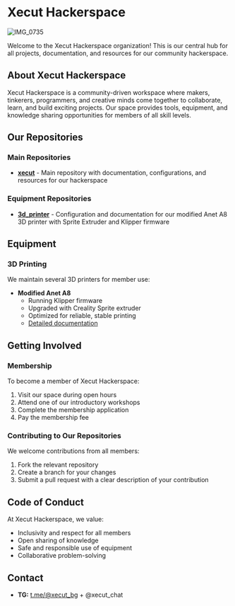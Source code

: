 # Xecut Hackerspace

![IMG_0735](https://github.com/user-attachments/assets/b44224da-d94a-43ce-8819-b1c39142304e)

Welcome to the Xecut Hackerspace organization! This is our central hub for all projects, documentation, and resources for our community hackerspace.

## About Xecut Hackerspace

Xecut Hackerspace is a community-driven workspace where makers, tinkerers, programmers, and creative minds come together to collaborate, learn, and build exciting projects. Our space provides tools, equipment, and knowledge sharing opportunities for members of all skill levels.

## Our Repositories

### Main Repositories

- [**xecut**](https://github.com/xecut-me/xecut) - Main repository with documentation, configurations, and resources for our hackerspace

### Equipment Repositories

- [**3d_printer**](https://github.com/xecut-me/3d_printer) - Configuration and documentation for our modified Anet A8 3D printer with Sprite Extruder and Klipper firmware

## Equipment

### 3D Printing

We maintain several 3D printers for member use:

- **Modified Anet A8**
  - Running Klipper firmware
  - Upgraded with Creality Sprite extruder
  - Optimized for reliable, stable printing
  - [Detailed documentation](https://github.com/xecut-me/3d_printer)

## Getting Involved

### Membership

To become a member of Xecut Hackerspace:
1. Visit our space during open hours
2. Attend one of our introductory workshops
3. Complete the membership application
4. Pay the membership fee

### Contributing to Our Repositories

We welcome contributions from all members:
1. Fork the relevant repository
2. Create a branch for your changes
3. Submit a pull request with a clear description of your contribution

## Code of Conduct

At Xecut Hackerspace, we value:
- Inclusivity and respect for all members
- Open sharing of knowledge
- Safe and responsible use of equipment
- Collaborative problem-solving

## Contact

- **TG:** [t.me/@xecut_bg](https://t.me/xecut_bg) + @xecut_chat